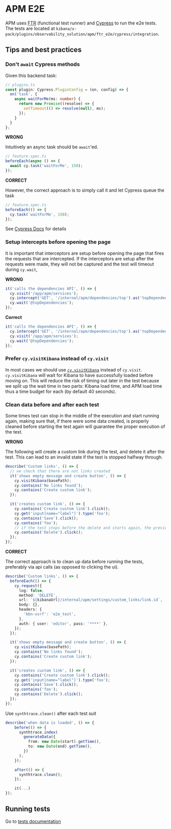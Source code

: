# APM E2E

APM uses [FTR](../../../../../packages/kbn-test/README.mdx) (functional test runner) and [Cypress](https://www.cypress.io/) to run the e2e tests. The tests are located at `kibana/x-pack/plugins/observability_solution/apm/ftr_e2e/cypress/integration`.

## Tips and best practices

### Don't `await` Cypress methods

Given this backend task:

```ts
// plugins.ts
const plugin: Cypress.PluginConfig = (on, config) => {
  on('task', {
    async waitForMe(ms: number) {
      return new Promise((resolve) => {
        setTimeout(() => resolve(null), ms);
      });
    }
  }
};
```

**WRONG**

Intuitively an async task should be `await`'ed.

```ts
// feature.spec.ts
beforeEach(async () => {
  await cy.task('waitForMe', 150);
});
```

**CORRECT**

However, the correct approach is to simply call it and let Cypress queue the task

```ts
// feature.spec.ts
beforeEach(() => {
  cy.task('waitForMe', 150);
});
```

See [Cypress Docs](https://docs.cypress.io/api/commands/task#Return-a-Promise-from-an-asynchronous-task) for details

### Setup intercepts before opening the page

It is important that interceptors are setup before opening the page that fires the requests that are intercepted. If the interceptors are setup after the requests were made, they will not be captured and the test will timeout during `cy.wait`,

**WRONG**

```ts
it('calls the dependencies API', () => {
  cy.visit('/app/apm/services');
  cy.intercept('GET', '/internal/apm/dependencies/top').as('topDependencies');
  cy.wait('@topDependencies');
});
```

**Correct**

```ts
it('calls the dependencies API', () => {
  cy.intercept('GET', '/internal/apm/dependencies/top').as('topDependencies');
  cy.visit('/app/apm/services');
  cy.wait('@topDependencies');
});
```

### Prefer `cy.visitKibana` instead of `cy.visit`

In most cases we should use [`cy.visitKibana`](https://github.com/elastic/kibana/blob/50821db39c07d5d35d510c8082d5c608c4e2fd4e/x-pack/plugins/observability_solution/apm/ftr_e2e/cypress/support/commands.ts#L51-L56) instead of `cy.visit`.
`cy.visitKibana` will wait for Kibana to have successfully loaded before moving on. This will reduce the risk of timing out later in the test because we split up the wait time in two parts: Kibana load time, and APM load time thus a time budget for each (by default 40 seconds).

### Clean data before and after each test

Some times test can stop in the middle of the execution and start running again, making sure that, if there were some data created, is properly cleaned before starting the test again will guarantee the proper execution of the test.

**WRONG**

The following will create a custom link during the test, and delete it after the test. This can lead to an invalid state if the test is stopped halfway through.

```ts
describe('Custom links', () => {
  // we check that there are not links created
  it('shows empty message and create button', () => {
    cy.visitKibana(basePath);
    cy.contains('No links found');
    cy.contains('Create custom link');
  });

  it('creates custom link', () => {
    cy.contains('Create custom link').click();
    cy.get('input[name="label"]').type('foo');
    cy.contains('Save').click();
    cy.contains('foo');
    // if the test stops before the delete and starts again, the previous test will fail
    cy.contains('Delete').click();
  });
});
```

**CORRECT**

The correct approach is to clean up data before running the tests, preferably via api calls (as opposed to clicking the ui).

```ts
describe('Custom links', () => {
  beforeEach(() => {
    cy.request({
      log: false,
      method: 'DELETE',
      url: `${kibanaUrl}/internal/apm/settings/custom_links/link.id`,
      body: {},
      headers: {
        'kbn-xsrf': 'e2e_test',
      },
      auth: { user: 'editor', pass: '****' },
    });
  });

  it('shows empty message and create button', () => {
    cy.visitKibana(basePath);
    cy.contains('No links found');
    cy.contains('Create custom link');
  });

  it('creates custom link', () => {
    cy.contains('Create custom link').click();
    cy.get('input[name="label"]').type('foo');
    cy.contains('Save').click();
    cy.contains('foo');
    cy.contains('Delete').click();
  });
});
```

Use `synthtrace.clean()` after each test suit

```ts
describe('when data is loaded', () => {
    before(() => {
      synthtrace.index(
        generateData({
          from: new Date(start).getTime(),
          to: new Date(end).getTime(),
        })
      );
    });

    after(() => {
      synthtrace.clean();
    });

    it(...)
});
```

## Running tests

Go to [tests documentation](../dev_docs/testing.md#e2e-tests-cypress)
